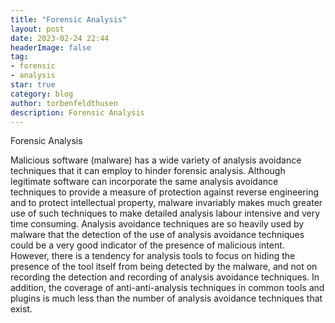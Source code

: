 ```yaml
---
title: "Forensic Analysis"
layout: post
date: 2023-02-24 22:44
headerImage: false
tag:
- forensic
- analysis
star: true
category: blog
author: torbenfeldthusen
description: Forensic Analysis
---
```


Forensic Analysis

Malicious software (malware) has a wide variety of analysis avoidance techniques that it can employ to hinder forensic analysis. Although legitimate software can incorporate the same analysis avoidance techniques to provide a measure of protection against reverse engineering and to protect intellectual property, malware invariably makes much greater use of such techniques to make detailed analysis labour intensive and very time consuming. Analysis avoidance techniques are so heavily used by malware that the detection of the use of analysis avoidance techniques could be a very good indicator of the presence of malicious intent. However, there is a tendency for analysis tools to focus on hiding the presence of the tool itself from being detected by the malware, and not on recording the detection and recording of analysis avoidance techniques. In addition, the coverage of anti-anti-analysis techniques in common tools and plugins is much less than the number of analysis avoidance techniques that exist.
